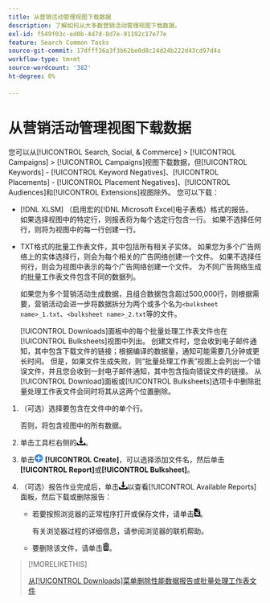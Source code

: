 ```yaml
---
title: 从营销活动管理视图下载数据
description: 了解如何从大多数营销活动管理视图下载数据。
exl-id: f549f03c-ed0b-4d7d-8d7e-91192c17e77e
feature: Search Common Tasks
source-git-commit: 17dfff36a3f3b62be0d8c24d24b222d43cd97d4a
workflow-type: tm+mt
source-wordcount: '382'
ht-degree: 0%

---
```


# 从营销活动管理视图下载数据

<!-- Add info about new UI -->

您可以从[!UICONTROL Search, Social, & Commerce] > [!UICONTROL Campaigns] > [!UICONTROL Campaigns]视图下载数据，但[!UICONTROL Keywords] - [!UICONTROL Keyword Negatives]、[!UICONTROL Placements] - [!UICONTROL Placement Negatives]、[!UICONTROL Audiences]和[!UICONTROL Extensions]视图除外。 您可以下载：

* [!DNL XLSM] （启用宏的[!DNL Microsoft Excel]电子表格）格式的报告。 如果选择视图中的特定行，则报表将为每个选定行包含一行。 如果不选择任何行，则将为视图中的每一行创建一行。

* TXT格式的批量工作表文件，其中包括所有相关子实体。 如果您为多个广告网络上的实体选择行，则会为每个相关的广告网络创建一个文件。 如果不选择任何行，则会为视图中表示的每个广告网络创建一个文件。 为不同广告网络生成的批量工作表文件包含不同的数据列。

  如果您为多个营销活动生成数据，且组合数据包含超过500,000行，则根据需要，营销活动会进一步将数据拆分为两个或多个名为`<bulksheet name>_1.txt`、`<bulksheet name>_2.txt`等的文件。

  [!UICONTROL Downloads]面板中的每个批量处理工作表文件也在[!UICONTROL Bulksheets]视图中列出。 创建文件时，您会收到电子邮件通知，其中包含下载文件的链接；根据编译的数据量，通知可能需要几分钟或更长时间。 但是，如果文件生成失败，则“批量处理工作表”视图上会列出一个错误文件，并且您会收到一封电子邮件通知，其中包含指向错误文件的链接。 从[!UICONTROL Download]面板或[!UICONTROL Bulksheets]选项卡中删除批量处理工作表文件会同时将其从这两个位置删除。

1. （可选）选择要包含在文件中的单个行。

   否则，将包含视图中的所有数据。

1. 单击工具栏右侧的![报告下载](/help/search-social-commerce/assets/download.png "报告下载")。

1. 单击![创建](/help/search-social-commerce/assets/add.png "创建") **[!UICONTROL Create]**，可以选择添加文件名，然后单击&#x200B;**[!UICONTROL Report]**&#x200B;或&#x200B;**[!UICONTROL Bulksheet]**。

1. （可选）报告作业完成后，单击![报告下载](/help/search-social-commerce/assets/download.png "报告下载")以查看[!UICONTROL Available Reports]面板，然后下载或删除报告：

   * 若要按照浏览器的正常程序打开或保存文件，请单击![下载电子表格](/help/search-social-commerce/assets/download-spreadsheet.png "下载电子表格")。

     有关浏览器过程的详细信息，请参阅浏览器的联机帮助。

   * 要删除该文件，请单击![删除](/help/search-social-commerce/assets/delete.png "删除")。

>[!MORELIKETHIS]
>
>[从[!UICONTROL Downloads]菜单删除性能数据报告或批量处理工作表文件](/help/search-social-commerce/common-tasks/navigation-editing-selection/download-delete-data.md)

